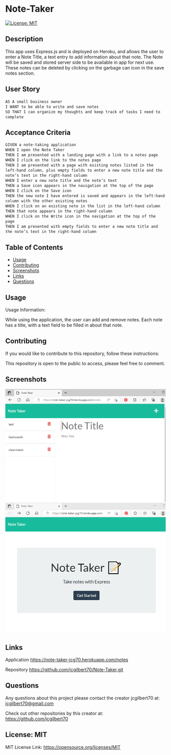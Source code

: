 
  # Note-Taker
  

  [![License: MIT](https://img.shields.io/badge/License-MIT-yellow.svg)](https://opensource.org/licenses/MIT)
  
 
  ## Description
  This app uses Express.js and is deployed on Heroku, and allows the user to enter a Note Title, a text entry to add information about that note. The Note will be saved and stored server side to be available in app for next use. These notes can be deleted by clicking on the garbage can icon in the save notes section.
  
  ## User Story

  ```
  AS A small business owner
  I WANT to be able to write and save notes
  SO THAT I can organize my thoughts and keep track of tasks I need to complete
  ```

  ## Acceptance Criteria

  ```
  GIVEN a note-taking application
  WHEN I open the Note Taker
  THEN I am presented with a landing page with a link to a notes page
  WHEN I click on the link to the notes page
  THEN I am presented with a page with existing notes listed in the left-hand column, plus empty fields to enter a new note title and the note’s text in the right-hand column
  WHEN I enter a new note title and the note’s text
  THEN a Save icon appears in the navigation at the top of the page
  WHEN I click on the Save icon
  THEN the new note I have entered is saved and appears in the left-hand column with the other existing notes
  WHEN I click on an existing note in the list in the left-hand column
  THEN that note appears in the right-hand column
  WHEN I click on the Write icon in the navigation at the top of the page
  THEN I am presented with empty fields to enter a new note title and the note’s text in the right-hand column
  ```
 
  ## Table of Contents
  - [Usage](#usage)
  - [Contributing](#contributing)
  - [Screenshots](#screenshots)
  - [Links](#links)
  - [Questions](#questions)
  

  ## Usage
  
 
  Usage Information: 
 
  While using the application, the user can add and remove notes. Each note has a title, with a text field to be filled in about that note.
 
  ## Contributing
  

  If you would like to contribute to this repository, follow these instructions: 
  

  This repository is open to the public to access, please feel free to comment.
  
  ## Screenshots

  <img src="./public/assets/img/application.png" width="600">
  <img src="./public/assets/img/landing-page.png" width="600">

  ## Links
  Application
  https://note-taker-jcg70.herokuapp.com/notes

  Repository
  https://github.com/jcgilbert70/Note-Taker.git
  
  
 
  ## Questions
  Any questions about this project please contact the creator jcgilbert70 at:
  jcgilbert70@gmail.com
  

  Check out other repositories by this creator at: https://github.com/jcgilbert70
  

  ## License: MIT
  
 
  MIT License Link: https://opensource.org/licenses/MIT

  
